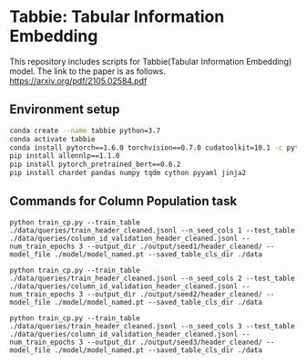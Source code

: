 # Tabbie: Tabular Information Embedding
This repository includes scripts for Tabbie(Tabular Information Embedding) model. 
The link to the paper is as follows.
https://arxiv.org/pdf/2105.02584.pdf

## Environment setup
```bash
conda create --name tabbie python=3.7
conda activate tabbie
conda install pytorch==1.6.0 torchvision==0.7.0 cudatoolkit=10.1 -c pytorch
pip install allennlp==1.1.0
pip install pytorch_pretrained_bert==0.6.2
pip install chardet pandas numpy tqdm cython pyyaml jinja2
```

## Commands for Column Population task

```commandline
python train_cp.py --train_table ./data/queries/train_header_cleaned.jsonl --n_seed_cols 1 --test_table ./data/queries/column_id_validation_header_cleaned.jsonl --num_train_epochs 3 --output_dir ./output/seed1/header_cleaned/ --model_file ./model/model_named.pt --saved_table_cls_dir ./data

python train_cp.py --train_table ./data/queries/train_header_cleaned.jsonl --n_seed_cols 2 --test_table ./data/queries/column_id_validation_header_cleaned.jsonl --num_train_epochs 3 --output_dir ./output/seed2/header_cleaned/ --model_file ./model/model_named.pt --saved_table_cls_dir ./data

python train_cp.py --train_table ./data/queries/train_header_cleaned.jsonl --n_seed_cols 3 --test_table ./data/queries/column_id_validation_header_cleaned.jsonl --num_train_epochs 3 --output_dir ./output/seed3/header_cleaned/ --model_file ./model/model_named.pt --saved_table_cls_dir ./data
```



